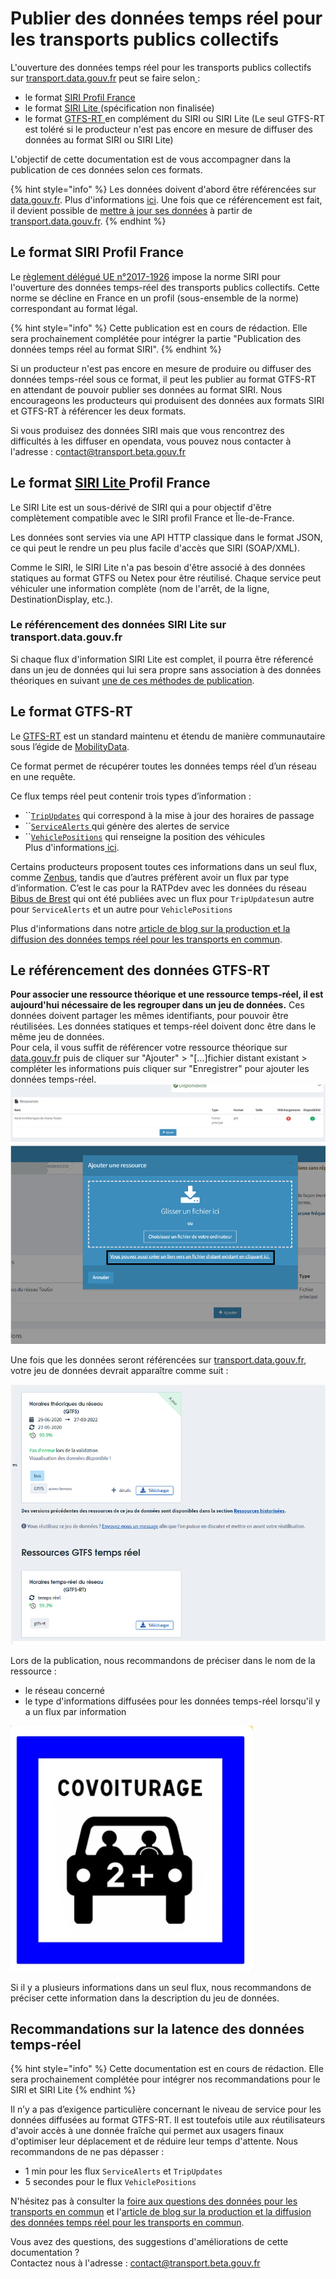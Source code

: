 # Publier des données temps réel pour les transports publics collectifs

L'ouverture des données temps réel pour les transports publics collectifs sur [transport.data.gouv.fr](https://transport.data.gouv.fr) peut se faire selon[ ](https://transport.data.gouv.fr):&#x20;

* le format [SIRI Profil France ](http://www.normes-donnees-tc.org/wp-content/uploads/2021/10/BNTRA-CN03-GT7\_NF-Profil-SIRI-FR\_v1.2\_20210308.pdf)
* le format [SIRI Lite ](http://www.normes-donnees-tc.org/wp-content/uploads/2017/01/Proposition-Profil-SIRI-Lite-initial-v1-2.pdf)(spécification non finalisée)
* le format [GTFS-RT ](https://github.com/google/transit/blob/master/gtfs-realtime/CHANGES.md)en complément du SIRI ou SIRI Lite (Le seul GTFS-RT est toléré si le producteur n'est pas encore en mesure de diffuser des données au format SIRI ou SIRI Lite)

L'objectif de cette documentation est de vous accompagner dans la publication de ces données selon ces formats.

{% hint style="info" %}
Les données doivent d'abord être référencées sur [data.gouv.fr](https://www.data.gouv.fr/fr/). Plus d'informations [ici](https://doc.transport.data.gouv.fr/producteurs/comment-et-pourquoi-les-producteurs-de-donnees-utilisent-ils-le-pan). Une fois que ce référencement est fait, il devient possible de [mettre à jour ses données](https://doc.transport.data.gouv.fr/producteurs/mettre-a-jour-des-donnees) à partir de [transport.data.gouv.fr](https://transport.data.gouv.fr).
{% endhint %}

## Le format SIRI Profil France

Le [règlement délégué UE n°2017-1926](https://eur-lex.europa.eu/eli/reg\_del/2017/1926/oj?locale=fr) impose la norme SIRI pour l'ouverture des données temps-réel des transports publics collectifs. Cette norme se décline en France en un profil (sous-ensemble de la norme) correspondant au format légal.

{% hint style="info" %}
Cette publication est en cours de rédaction. Elle sera prochainement complétée pour intégrer la partie "Publication des données temps réel au format SIRI".
{% endhint %}

Si un producteur n'est pas encore en mesure de produire ou diffuser des données temps-réel sous ce format, il peut les publier au format GTFS-RT en attendant de pouvoir publier ses données au format SIRI. Nous encourageons les producteurs qui produisent des données aux formats SIRI et GTFS-RT à référencer les deux formats.

Si vous produisez des données SIRI mais que vous rencontrez des difficultés à les diffuser en opendata, vous pouvez nous contacter à l'adresse : c[ontact@transport.beta.gouv.fr](mailto:contact@transport.beta.gouv.fr)

## Le format [SIRI Lite ](http://www.normes-donnees-tc.org/wp-content/uploads/2017/01/Proposition-Profil-SIRI-Lite-initial-v1-2.pdf)Profil France&#x20;

Le SIRI Lite est un sous-dérivé de SIRI qui a pour objectif d'être complètement compatible avec le SIRI profil France et Île-de-France.&#x20;

Les données sont servies via une API HTTP classique dans le format JSON, ce qui peut le rendre un peu plus facile d'accès que SIRI (SOAP/XML).

Comme le SIRI, le SIRI Lite n'a pas besoin d'être associé à des données statiques au format GTFS ou Netex pour être réutilisé. Chaque service peut véhiculer une information complète (nom de l'arrêt, de la ligne, DestinationDisplay, etc.).

### Le référencement des données SIRI Lite sur transport.data.gouv.fr

Si chaque flux d'information SIRI Lite est complet, il pourra être réferencé dans un jeu de données qui lui sera propre sans association à des données théoriques en suivant [une de ces méthodes de publication](https://doc.transport.data.gouv.fr/producteurs/comment-et-pourquoi-les-producteurs-de-donnees-utilisent-ils-le-pan/publier-un-jeu-de-donnees).

## Le format GTFS-RT

Le [GTFS-RT](https://github.com/google/transit/blob/master/gtfs-realtime/CHANGES.md) est un standard maintenu et étendu de manière communautaire sous l’égide de [MobilityData](https://mobilitydata.org).

Ce format permet de récupérer toutes les données temps réel d’un réseau en une requête.

Ce flux temps réel peut contenir trois types d’information :

* ``[`TripUpdates`](https://gtfs.mobilitydata.org/spec/trip-updates) qui correspond à la mise à jour des horaires de passage
* ``[`ServiceAlerts` ](https://gtfs.mobilitydata.org/spec/service-alerts)qui génère des alertes de service
* ``[`VehiclePositions`](https://gtfs.mobilitydata.org/spec/vehicle-positions) qui renseigne la position des véhicules\
  Plus d'informations[ ici](https://doc.transport.data.gouv.fr/producteurs/operateurs-de-transport-regulier-de-personnes/temps-reel-des-transports-en-commun).

Certains producteurs proposent toutes ces informations dans un seul flux, comme [Zenbus](https://transport.data.gouv.fr/datasets?\_utf8=%E2%9C%93\&q=zenbus), tandis que d’autres préfèrent avoir un flux par type d’information. C’est le cas pour la RATPdev avec les données du réseau [Bibus de Brest](https://transport.data.gouv.fr/datasets/horaires-theoriques-et-temps-reel-des-bus-et-tramways-circulant-sur-le-territoire-de-brest-metropole/) qui ont été publiées avec un flux pour `TripUpdates`un autre pour `ServiceAlerts` et un autre pour `VehiclePositions`&#x20;

Plus d'informations dans notre [article de blog sur la production et la diffusion des données temps réel pour les transports en commun](https://blog.transport.data.gouv.fr/billets/la-production-des-donn%C3%A9es-temps-r%C3%A9el-interview-avec-diff%C3%A9rents-producteurs-de-donn%C3%A9es/).

## Le référencement des données GTFS-RT&#x20;

**Pour associer une ressource théorique et une ressource temps-réel, il est aujourd'hui nécessaire de les regrouper dans un jeu de données.** Ces données doivent partager les mêmes identifiants, pour pouvoir être réutilisées. Les données statiques et temps-réel doivent donc être dans le même jeu de données. \
Pour cela, il vous suffit de référencer votre ressource théorique sur [data.gouv.fr](https://www.data.gouv.fr/fr/) puis de cliquer sur "Ajouter" > "\[...]fichier distant existant  > compléter les informations puis cliquer sur "Enregistrer" pour ajouter les données temps-réel. \
![](<../../../.gitbook/assets/image (174) (1).png>)![](<../../../.gitbook/assets/image (176).png>)

Une fois que les données seront référencées sur [transport.data.gouv.fr](https://transport.data.gouv.fr), votre jeu de données devrait apparaître comme suit :&#x20;

![Jeu de données contenant un GTFS et un GTFS-RT ](<../../../.gitbook/assets/image (170) (1).png>)

Lors de la publication, nous recommandons de préciser dans le nom de la ressource :&#x20;

* le réseau concerné
* le type d'informations diffusées pour les données temps-réel lorsqu'il y a un flux par information

![](<../../../.gitbook/assets/image (169) (1) (1).png>)

Si il y a plusieurs informations dans un seul flux, nous recommandons de préciser cette information dans la description du jeu de données.

## Recommandations sur la latence des données temps-réel&#x20;

{% hint style="info" %}
Cette documentation est en cours de rédaction. Elle sera prochainement complétée pour intégrer nos recommandations pour le SIRI et SIRI Lite&#x20;
{% endhint %}

Il n’y a pas d’exigence particulière concernant le niveau de service pour les données diffusées au format GTFS-RT. Il est toutefois utile aux réutilisateurs d'avoir accès à une donnée fraîche qui permet aux usagers finaux d'optimiser leur déplacement et de réduire leur temps d'attente. Nous recommandons de ne pas dépasser :&#x20;

* 1 min pour les flux `ServiceAlerts` et `TripUpdates`&#x20;
* 5 secondes pour le flux `VehiclePositions`



N'hésitez pas à consulter la [foire aux questions des données pour les transports en commun](https://doc.transport.data.gouv.fr/foire-aux-questions-1/donnees-temps-reel-des-transports-en-commun) et l'[article de blog sur la production et la diffusion des données temps réel pour les transports en commun](https://blog.transport.data.gouv.fr/billets/la-production-des-donn%C3%A9es-temps-r%C3%A9el-interview-avec-diff%C3%A9rents-producteurs-de-donn%C3%A9es/).



Vous avez des questions, des suggestions d'améliorations de cette documentation ? \
Contactez nous à l'adresse : [contact@transport.beta.gouv.fr](mailto:contact@transport.beta.gouv.fr)



